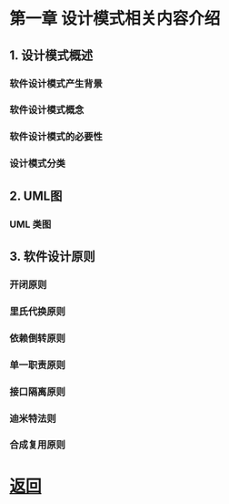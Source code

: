 # 第一章 设计模式相关内容介绍

## 1. 设计模式概述

### 软件设计模式产生背景

### 软件设计模式概念

### 软件设计模式的必要性

### 设计模式分类

## 2. UML图

### UML 类图

## 3. 软件设计原则

### 开闭原则

### 里氏代换原则

### 依赖倒转原则

### 单一职责原则

### 接口隔离原则

### 迪米特法则

### 合成复用原则

# [返回](../%E8%AE%BE%E8%AE%A1%E6%A8%A1%E5%BC%8F.md)